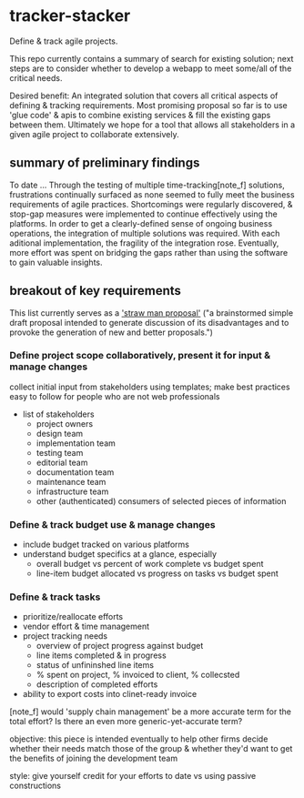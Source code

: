 # tracker-stacker

Define & track agile projects.

This repo currently contains a summary of search for existing solution; next steps are to consider whether to develop a webapp to meet some/all of the critical needs.

Desired benefit: An integrated solution that covers all critical aspects of defining & tracking requirements. Most promising proposal so far is to use 'glue code' & apis to combine existing services & fill the existing gaps between them. Ultimately we hope for a tool that allows all stakeholders in a given agile project to collaborate extensively.

## summary of preliminary findings

To date ... Through the testing of multiple time-tracking[note_f] solutions, frustrations continually surfaced as none seemed to fully meet the business requirements of agile practices. Shortcomings were regularly discovered, & stop-gap measures were implemented to continue effectively using the platforms. In order to get a clearly-defined sense of ongoing business operations, the integration of multiple solutions was required. With each aditional implementation, the fragility of the integration rose. Eventually, more effort was spent on bridging the gaps rather than using the software to gain valuable insights.

## breakout of key requirements

This list currently serves as a ['straw man proposal'](https://en.wikipedia.org/wiki/Straw_man_proposal) ("a brainstormed simple draft proposal intended to generate discussion of its disadvantages and to provoke the generation of new and better proposals.")

### Define project scope collaboratively, present it for input & manage changes
collect initial input from stakeholders using templates; make best practices easy to follow for people who are not web professionals
- list of stakeholders
  - project owners
  - design team
  - implementation team
  - testing team
  - editorial team
  - documentation team
  - maintenance team
  - infrastructure team
  - other (authenticated) consumers of selected pieces of information

### Define & track budget use & manage changes
- include budget tracked on various platforms
- understand budget specifics at a glance, especially
  - overall budget vs percent of work complete vs budget spent
  - line-item budget allocated vs progress on tasks vs budget spent

### Define & track tasks
  - prioritize/reallocate efforts
  - vendor effort & time management
- project tracking needs
  - overview of project progress against budget
  - line items completed & in progress
  - status of unfininshed line items
  - % spent on project, % invoiced to client, % collecsted
  - description of completed efforts
- ability to export costs into clinet-ready invoice

[note_f] would 'supply chain management' be a more accurate term for the total effort? Is there an even more generic-yet-accurate term?

objective: this piece is intended eventually to help other firms decide whether their needs match those of the group & whether they'd want to get the benefits of joining the development team

style: give yourself credit for your efforts to date vs using passive constructions
